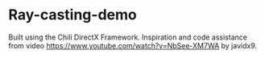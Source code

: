 # Ray-casting-demo
Built using the Chili DirectX Framework.
Inspiration and code assistance from video https://www.youtube.com/watch?v=NbSee-XM7WA by javidx9.
